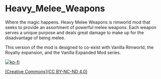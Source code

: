 # Heavy_Melee_Weapons
Where the magic happens.
Heavy Melee Weapons is rimworld mod that seeks to provide an assortment of powerful melee weapons.
Each weapon serves a unique purpose and deals great damage to make up for the disadvantage of being melee.

This version of the mod is designed to co-exist with Vanilla Rimworld, the  Royalty expansion, and the Vanilla Expanded Mod series.

[![ko-fi](https://ko-fi.com/img/githubbutton_sm.svg)](https://ko-fi.com/M4M44PFV1)

[[Creative Commons](CC BY-NC-ND 4.0)](https://creativecommons.org/licenses/by-nc/4.0/)
